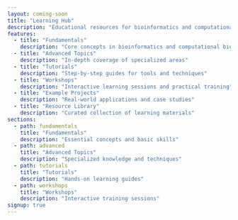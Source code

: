 ```yaml
---
layout: coming-soon
title: "Learning Hub"
description: "Educational resources for bioinformatics and computational biology"
features:
  - title: "Fundamentals"
    description: "Core concepts in bioinformatics and computational biology"
  - title: "Advanced Topics"
    description: "In-depth coverage of specialized areas"
  - title: "Tutorials"
    description: "Step-by-step guides for tools and techniques"
  - title: "Workshops"
    description: "Interactive learning sessions and practical training"
  - title: "Example Projects"
    description: "Real-world applications and case studies"
  - title: "Resource Library"
    description: "Curated collection of learning materials"
sections:
  - path: fundamentals
    title: "Fundamentals"
    description: "Essential concepts and basic skills"
  - path: advanced
    title: "Advanced Topics"
    description: "Specialized knowledge and techniques"
  - path: tutorials
    title: "Tutorials"
    description: "Hands-on learning guides"
  - path: workshops
    title: "Workshops"
    description: "Interactive training sessions"
signup: true
---
```

